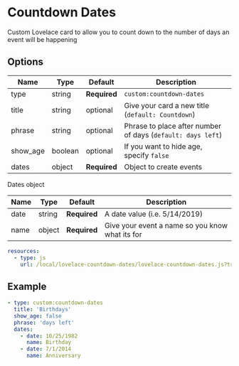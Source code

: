 # Countdown Dates
Custom Lovelace card to allow you to count down to the number of days an event will be happening

## Options

| Name | Type | Default | Description
| ---- | ---- | ------- | -----------
| type | string | **Required** | `custom:countdown-dates`
| title | string | optional | Give your card a new title (`default: Countdown`)
| phrase | string | optional | Phrase to place after number of days (`default: days left`)
| show_age | boolean | optional | If you want to hide age, specify `false`
| dates | object | **Required** | Object to create events

Dates object

| Name | Type | Default | Description
| ---- | ---- | ------- | -----------
| date | string | **Required** | A date value (i.e. 5/14/2019)
| name | object | **Required** | Give your event a name so you know what its for

```yaml
resources:
  - type: js
    url: /local/lovelace-countdown-dates/lovelace-countdown-dates.js?track=true
```

## Example
```yaml
- type: custom:countdown-dates
  title: 'Birthdays'
  show_age: false
  phrase: 'days left'
  dates:
    - date: 10/25/1982
      name: Birthday
    - date: 7/1/2014
      name: Anniversary
```